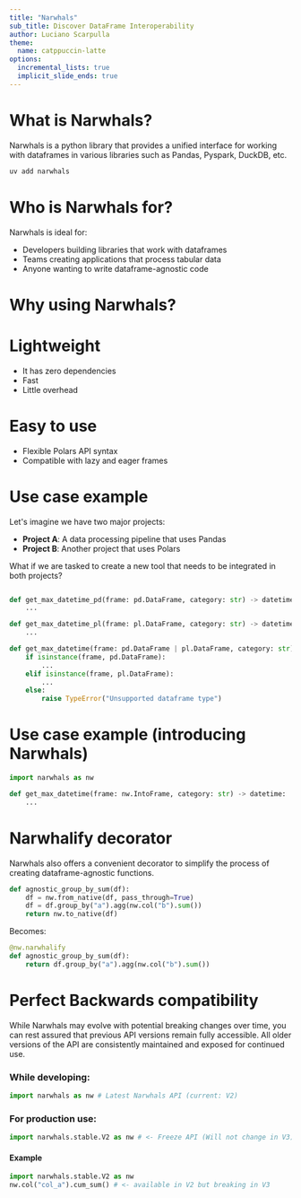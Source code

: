 ```yaml
---
title: "Narwhals"
sub_title: Discover DataFrame Interoperability
author: Luciano Scarpulla
theme:
  name: catppuccin-latte
options:
  incremental_lists: true
  implicit_slide_ends: true
---
```


What is Narwhals?
==

Narwhals is a python library that provides a unified interface for working with dataframes in various libraries such as Pandas, Pyspark, DuckDB, etc.

<!-- pause -->
```sh
uv add narwhals
```

Who is Narwhals for?
==

Narwhals is ideal for:
- Developers building libraries that work with dataframes
- Teams creating applications that process tabular data
- Anyone wanting to write dataframe-agnostic code


Why using Narwhals?
==

# Lightweight
- It has zero dependencies
- Fast
- Little overhead

# Easy to use
- Flexible Polars API syntax
- Compatible with lazy and eager frames



Use case example
==

Let's imagine we have two major projects:

- **Project A**: A data processing pipeline that uses Pandas
- **Project B**: Another project that uses Polars

<!-- pause -->
What if we are tasked to create a new tool that needs to be integrated in both projects?

<!-- pause -->
```python

def get_max_datetime_pd(frame: pd.DataFrame, category: str) -> datetime:
    ...

def get_max_datetime_pl(frame: pl.DataFrame, category: str) -> datetime:
    ...

```
<!-- end_slide -->
```python
def get_max_datetime(frame: pd.DataFrame | pl.DataFrame, category: str) -> datetime:
    if isinstance(frame, pd.DataFrame):
        ...
    elif isinstance(frame, pl.DataFrame):
        ...
    else:
        raise TypeError("Unsupported dataframe type")

```
<!-- end_slide -->

Use case example (introducing Narwhals)
==

```python
import narwhals as nw

def get_max_datetime(frame: nw.IntoFrame, category: str) -> datetime:
    ...

```
Narwhalify decorator
==
Narwhals also offers a convenient decorator to simplify the process of creating dataframe-agnostic functions.

```python
def agnostic_group_by_sum(df):
    df = nw.from_native(df, pass_through=True)
    df = df.group_by("a").agg(nw.col("b").sum())
    return nw.to_native(df)
```
Becomes:
<!-- pause -->
```python
@nw.narwhalify
def agnostic_group_by_sum(df):
    return df.group_by("a").agg(nw.col("b").sum())
```



Perfect Backwards compatibility
==

While Narwhals may evolve with potential breaking changes over time, you can rest assured that previous API versions remain fully accessible. All older versions of the API are consistently maintained and exposed for continued use.

### While developing:
```python
import narwhals as nw # Latest Narwhals API (current: V2)
```

### For production use:

```python
import narwhals.stable.V2 as nw # <- Freeze API (Will not change in V3)
```


<!-- pause -->
#### Example
```python
import narwhals.stable.V2 as nw
nw.col("col_a").cum_sum() # <- available in V2 but breaking in V3
```
